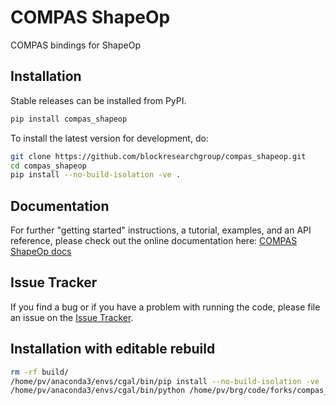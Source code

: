 # COMPAS ShapeOp

COMPAS bindings for ShapeOp

## Installation

Stable releases can be installed from PyPI.

```bash
pip install compas_shapeop
```

To install the latest version for development, do:

```bash
git clone https://github.com/blockresearchgroup/compas_shapeop.git
cd compas_shapeop
pip install --no-build-isolation -ve .
```

## Documentation

For further "getting started" instructions, a tutorial, examples, and an API reference,
please check out the online documentation here: [COMPAS ShapeOp docs](https://blockresearchgroup.github.io/compas_shapeop)

## Issue Tracker

If you find a bug or if you have a problem with running the code, please file an issue on the [Issue Tracker](https://github.com/blockresearchgroup/compas_shapeop/issues).


## Installation with editable rebuild

```bash
rm -rf build/
/home/pv/anaconda3/envs/cgal/bin/pip install --no-build-isolation -ve . -Ceditable.rebuild=true --no-cache-dir
/home/pv/anaconda3/envs/cgal/bin/python /home/pv/brg/code/forks/compas_shapeop/examples/optimized_dynamic_simulation.py
```